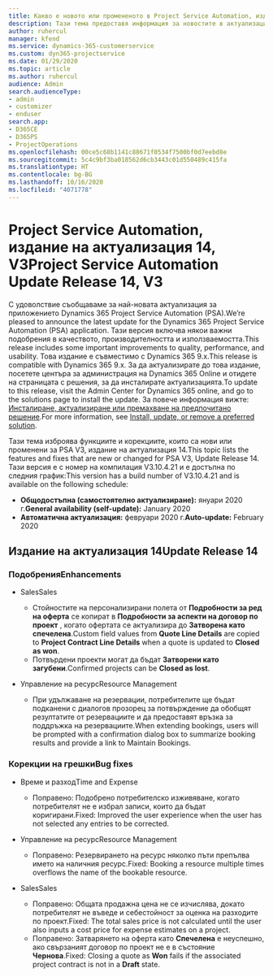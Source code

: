 ```yaml
---
title: Какво е новото или промененото в Project Service Automation, издание на актуализация 14, V3
description: Тази тема предоставя информация за новостите в актуализацията на Project Service Automation, издание 14, V3.
author: ruhercul
manager: kfend
ms.service: dynamics-365-customerservice
ms.custom: dyn365-projectservice
ms.date: 01/29/2020
ms.topic: article
ms.author: ruhercul
audience: Admin
search.audienceType:
- admin
- customizer
- enduser
search.app:
- D365CE
- D365PS
- ProjectOperations
ms.openlocfilehash: 00ce5c68b1141c88671f0534f7500bf0d7eebd8e
ms.sourcegitcommit: 5c4c9bf3ba018562d6cb3443c01d550489c415fa
ms.translationtype: HT
ms.contentlocale: bg-BG
ms.lasthandoff: 10/16/2020
ms.locfileid: "4071778"
---
```

# <a name="project-service-automation-update-release-14-v3"></a><span data-ttu-id="6383e-103">Project Service Automation, издание на актуализация 14, V3</span><span class="sxs-lookup"><span data-stu-id="6383e-103">Project Service Automation Update Release 14, V3</span></span>
<span data-ttu-id="6383e-104">С удоволствие съобщаваме за най-новата актуализация за приложението Dynamics 365 Project Service Automation (PSA).</span><span class="sxs-lookup"><span data-stu-id="6383e-104">We’re pleased to announce the latest update for the Dynamics 365 Project Service Automation (PSA) application.</span></span> <span data-ttu-id="6383e-105">Тази версия включва някои важни подобрения в качеството, производителността и използваемостта.</span><span class="sxs-lookup"><span data-stu-id="6383e-105">This release includes some important improvements to quality, performance, and usability.</span></span> <span data-ttu-id="6383e-106">Това издание е съвместимо с Dynamics 365 9.x.</span><span class="sxs-lookup"><span data-stu-id="6383e-106">This release is compatible with Dynamics 365 9.x.</span></span> <span data-ttu-id="6383e-107">За да актуализирате до това издание, посетете центъра за администрация на Dynamics 365 Online и отидете на страницата с решения, за да инсталирате актуализацията.</span><span class="sxs-lookup"><span data-stu-id="6383e-107">To update to this release, visit the Admin Center for Dynamics 365 online, and go to the solutions page to install the update.</span></span> <span data-ttu-id="6383e-108">За повече информация вижте: [Инсталиране, актуализиране или премахване на предпочитано решение](https://docs.microsoft.com/power-platform/admin/install-remove-preferred-solution).</span><span class="sxs-lookup"><span data-stu-id="6383e-108">For more information, see [Install, update, or remove a preferred solution](https://docs.microsoft.com/power-platform/admin/install-remove-preferred-solution).</span></span>

<span data-ttu-id="6383e-109">Тази тема изброява функциите и корекциите, които са нови или променени за PSA V3, издание на актуализация 14.</span><span class="sxs-lookup"><span data-stu-id="6383e-109">This topic lists the features and fixes that are new or changed for PSA V3, Update Release 14.</span></span> <span data-ttu-id="6383e-110">Тази версия е с номер на компилация V3.10.4.21 и е достъпна по следния график:</span><span class="sxs-lookup"><span data-stu-id="6383e-110">This version has a build number of V3.10.4.21 and is available on the following schedule:</span></span>

- <span data-ttu-id="6383e-111">**Общодостъпна (самостоятелно актуализиране):** януари 2020 г.</span><span class="sxs-lookup"><span data-stu-id="6383e-111">**General availability (self-update):** January 2020</span></span>
- <span data-ttu-id="6383e-112">**Автоматична актуализация:** февруари 2020 г.</span><span class="sxs-lookup"><span data-stu-id="6383e-112">**Auto-update:** February 2020</span></span>

## <a name="update-release-14"></a><span data-ttu-id="6383e-113">Издание на актуализация 14</span><span class="sxs-lookup"><span data-stu-id="6383e-113">Update Release 14</span></span>

### <a name="enhancements"></a><span data-ttu-id="6383e-114">Подобрения</span><span class="sxs-lookup"><span data-stu-id="6383e-114">Enhancements</span></span>

- <span data-ttu-id="6383e-115">Sales</span><span class="sxs-lookup"><span data-stu-id="6383e-115">Sales</span></span>

     - <span data-ttu-id="6383e-116">Стойностите на персонализирани полета от **Подробности за ред на оферта** се копират в **Подробности за аспекти на договор по проект** , когато офертата се актуализира до **Затворена като спечелена**.</span><span class="sxs-lookup"><span data-stu-id="6383e-116">Custom field values from **Quote Line Details** are copied to **Project Contract Line Details** when a quote is updated to **Closed as won**.</span></span>
     - <span data-ttu-id="6383e-117">Потвърдени проекти могат да бъдат **Затворени като загубени**.</span><span class="sxs-lookup"><span data-stu-id="6383e-117">Confirmed projects can be **Closed as lost**.</span></span>

- <span data-ttu-id="6383e-118">Управление на ресурс</span><span class="sxs-lookup"><span data-stu-id="6383e-118">Resource Management</span></span>

     - <span data-ttu-id="6383e-119">При удължаване на резервации, потребителите ще бъдат подканени с диалогов прозорец за потвърждение да обобщят резултатите от резервациите и да предоставят връзка за поддръжка на резервациите.</span><span class="sxs-lookup"><span data-stu-id="6383e-119">When extending bookings, users will be prompted with a confirmation dialog box to summarize booking results and provide a link to Maintain Bookings.</span></span>


### <a name="bug-fixes"></a><span data-ttu-id="6383e-120">Корекции на грешки</span><span class="sxs-lookup"><span data-stu-id="6383e-120">Bug fixes</span></span>

- <span data-ttu-id="6383e-121">Време и разход</span><span class="sxs-lookup"><span data-stu-id="6383e-121">Time and Expense</span></span>

     - <span data-ttu-id="6383e-122">Поправено: Подобрено потребителско изживяване, когато потребителят не е избрал записи, които да бъдат коригирани.</span><span class="sxs-lookup"><span data-stu-id="6383e-122">Fixed: Improved the user experience when the user has not selected any entries to be corrected.</span></span>

- <span data-ttu-id="6383e-123">Управление на ресурс</span><span class="sxs-lookup"><span data-stu-id="6383e-123">Resource Management</span></span>

     - <span data-ttu-id="6383e-124">Поправено: Резервирането на ресурс няколко пъти препълва името на наличния ресурс.</span><span class="sxs-lookup"><span data-stu-id="6383e-124">Fixed: Booking a resource multiple times overflows the name of the bookable resource.</span></span>

- <span data-ttu-id="6383e-125">Sales</span><span class="sxs-lookup"><span data-stu-id="6383e-125">Sales</span></span>

     - <span data-ttu-id="6383e-126">Поправено: Общата продажна цена не се изчислява, докато потребителят не въведе и себестойност за оценка на разходите по проект.</span><span class="sxs-lookup"><span data-stu-id="6383e-126">Fixed: The total sales price is not calculated until the user also inputs a cost price for expense estimates on a project.</span></span>
     - <span data-ttu-id="6383e-127">Поправено: Затварянето на оферта като **Спечелена** е неуспешно, ако свързаният договор по проект не е в състояние **Чернова**.</span><span class="sxs-lookup"><span data-stu-id="6383e-127">Fixed: Closing a quote as **Won** fails if the associated project contract is not in a **Draft** state.</span></span>

